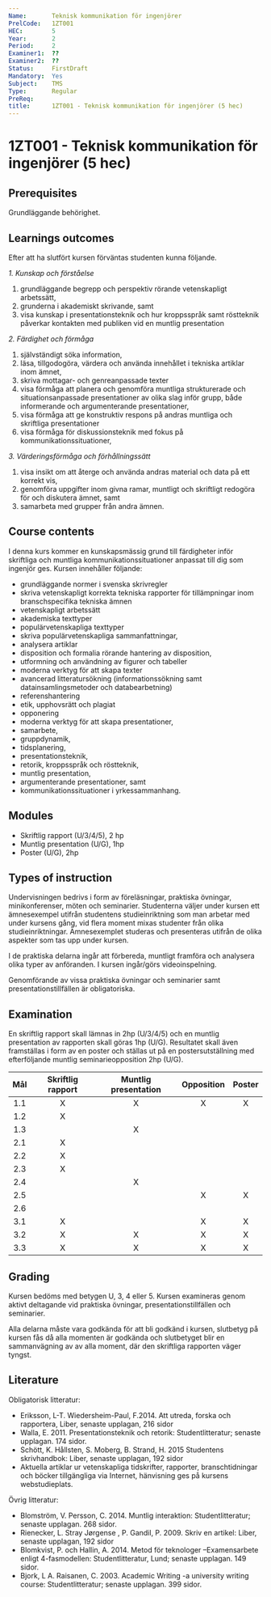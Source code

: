 ```yaml
---
Name:       Teknisk kommunikation för ingenjörer
PrelCode:   1ZT001
HEC:        5
Year:       2
Period:     2
Examiner1:	??	  
Examiner2:  ??
Status:     FirstDraft
Mandatory:  Yes
Subject:    TMS
Type:		Regular
PreReq:     
title:		1ZT001 - Teknisk kommunikation för ingenjörer (5 hec)
---
```


# 1ZT001 - Teknisk kommunikation för ingenjörer (5 hec)

## Prerequisites

Grundläggande behörighet.

## Learnings outcomes

Efter att ha slutfört kursen förväntas studenten kunna följande.

*1. Kunskap och förståelse*

1.	grundläggande begrepp och perspektiv rörande vetenskapligt arbetssätt, 
1.	grunderna i akademiskt skrivande, samt
1.	visa kunskap i presentationsteknik och hur kroppsspråk samt röstteknik påverkar kontakten med publiken vid en muntlig presentation

*2. Färdighet och förmåga*

1.	självständigt söka information,
1.	läsa, tillgodogöra, värdera och använda innehållet i tekniska artiklar inom ämnet, 
1.	skriva mottagar- och genreanpassade texter 
1.	visa förmåga att planera och genomföra muntliga strukturerade och situationsanpassade presentationer av olika slag inför grupp, både informerande och argumenterande presentationer,
1.	visa förmåga att ge konstruktiv respons på andras muntliga och skriftliga presentationer
1.	visa förmåga för diskussionsteknik med fokus på kommunikationssituationer,

*3. Värderingsförmåga och förhållningssätt*

1.	visa insikt om att återge och använda andras material och data på ett korrekt vis,
1.	genomföra uppgifter inom givna ramar, muntligt och skriftligt redogöra för och diskutera ämnet, samt
1.	samarbeta med grupper från andra ämnen.

## Course contents

I denna kurs kommer en kunskapsmässig grund till färdigheter inför skriftliga och muntliga kommunikationssituationer anpassat till dig som ingenjör ges. Kursen innehåller följande:

- grundläggande normer i svenska skrivregler 
- skriva vetenskapligt korrekta tekniska rapporter för tillämpningar inom branschspecifika tekniska ämnen 
- vetenskapligt arbetssätt
- akademiska texttyper
- populärvetenskapliga texttyper
- skriva populärvetenskapliga sammanfattningar,
- analysera artiklar
- disposition och formalia rörande hantering av disposition, 
- utformning och användning av figurer och tabeller
- moderna verktyg för att skapa texter
- avancerad litteratursökning (informationssökning samt datainsamlingsmetoder och databearbetning)
- referenshantering
- etik, upphovsrätt och plagiat
- opponering
- moderna verktyg för att skapa presentationer,
- samarbete,
- gruppdynamik,
- tidsplanering,
- presentationsteknik,
- retorik, kroppsspråk och röstteknik,
- muntlig presentation,
- argumenterande presentationer, samt
- kommunikationssituationer i yrkessammanhang.

## Modules

- Skriftlig rapport (U/3/4/5), 2 hp
- Muntlig presentation (U/G), 1hp
- Poster (U/G), 2hp 

## Types of instruction

Undervisningen bedrivs i form av föreläsningar, praktiska övningar, minikonferenser, möten och seminarier. Studenterna väljer under kursen ett ämnesexempel utifrån studentens studieinriktning som man arbetar med under kursens gång, vid flera moment mixas studenter från olika studieinriktningar. Ämnesexemplet studeras och presenteras utifrån de olika aspekter som tas upp under kursen.

I de praktiska delarna ingår att förbereda, muntligt framföra och analysera olika typer av anföranden. I kursen ingår/görs videoinspelning.

Genomförande av vissa praktiska övningar och seminarier samt presentationstillfällen är obligatoriska.

## Examination

En skriftlig rapport skall lämnas in 2hp (U/3/4/5) och en muntlig presentation av rapporten skall göras 1hp (U/G). Resultatet skall även framställas i form av en poster och ställas ut på en postersutställning med efterföljande muntlig seminarieopposition 2hp (U/G).

 Mål | Skriftlig rapport | Muntlig presentation | Opposition | Poster 
:---: | :---: | :---: | :---: | :---:
1.1 |        X          |           X          |     X      |    X
1.2 |        X          |                      |            |
1.3 |                   |           X          |            |
2.1 |        X          |                      |            |
2.2 |        X          |                      |            |
2.3 |        X          |                      |            |
2.4 |                   |           X          |            |
2.5 |                   |                      |     X      |    X
2.6 |                   |                      |            |
3.1 |        X          |                      |     X      |    X
3.2 |        X          |           X          |     X      |    X
3.3 |        X          |           X          |     X      |    X

## Grading

Kursen bedöms med betygen U, 3, 4 eller 5. Kursen examineras genom aktivt deltagande vid praktiska övningar, presentationstillfällen och seminarier. 

Alla delarna måste vara godkända för att bli godkänd i kursen, slutbetyg på kursen fås då alla momenten är godkända och slutbetyget blir en sammanvägning av av alla moment, där den skriftliga rapporten väger tyngst. 

## Literature

Obligatorisk litteratur: 

- Eriksson, L-T. Wiedersheim-Paul, F.2014. Att utreda, forska och rapportera, Liber, senaste upplagan, 216 sidor
- Walla, E. 2011. Presentationsteknik och retorik: Studentlitteratur; senaste upplagan. 174 sidor.
- Schött, K. Hållsten, S. Moberg, B. Strand, H. 2015 Studentens skrivhandbok: Liber, senaste upplagan, 192 sidor
- Aktuella artiklar ur vetenskapliga tidskrifter, rapporter, branschtidningar och böcker tillgängliga via Internet, hänvisning ges på kursens webstudieplats.

Övrig litteratur:

- Blomström, V. Persson, C. 2014. Muntlig interaktion: Studentlitteratur; senaste upplagan. 268 sidor.
- Rienecker, L. Stray Jørgense , P. Gandil, P. 2009. Skriv en artikel: Liber, senaste upplagan, 192 sidor
- Blomkvist, P. och Hallin, A. 2014. Metod för teknologer –Examensarbete enligt 4-fasmodellen: Studentlitteratur, Lund; senaste upplagan. 149 sidor.
- Bjork, L A. Raisanen, C. 2003. Academic Writing -a university writing course: Studentlitteratur; senaste upplagan. 399 sidor.

